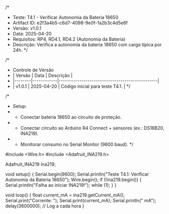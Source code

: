 /*
 * Teste: T4.1 - Verificar Autonomia da Bateria 18650
 * Artifact ID: e2f3a4b5-c6d7-4098-9e0f-1a2b3c4d5e6f
 * Versão: v1.0.1
 * Data: 2025-04-20
 * Requisitos: RP4, RD4.1, RD4.2 (Autonomia da Bateria)
 * Descrição: Verifica a autonomia da bateria 18650 com carga típica por 24h.
 */

/*
 * Controle de Versão
 * | Versão | Data       | Descrição                                      |
 * |--------|------------|------------------------------------------------|
 * | v1.0.1 | 2025-04-20 | Código inicial para teste T4.1.                |
 */

/*
 * Setup:
 * - Conectar bateria 18650 ao circuito de proteção.
 * - Conectar circuito ao Arduino R4 Connect + sensores (ex.: DS18B20, INA219).
 * - Monitorar consumo no Serial Monitor (9600 baud).
 */

#include <Wire.h>
#include <Adafruit_INA219.h>

Adafruit_INA219 ina219;

void setup() {
  Serial.begin(9600);
  Serial.println("Teste T4.1: Verificar Autonomia da Bateria 18650");
  Wire.begin();
  if (!ina219.begin()) {
    Serial.println("Falha ao iniciar INA219!");
    while (1);
  }
}

void loop() {
  float current_mA = ina219.getCurrent_mA();
  Serial.print("Corrente: ");
  Serial.print(current_mA);
  Serial.println(" mA");
  delay(3600000); // Log a cada hora
}